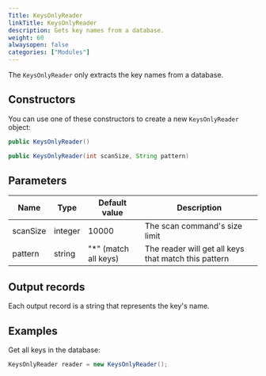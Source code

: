 ```yaml
---
Title: KeysOnlyReader
linkTitle: KeysOnlyReader
description: Gets key names from a database.
weight: 60
alwaysopen: false
categories: ["Modules"]
---
```


The `KeysOnlyReader` only extracts the key names from a database.

## Constructors

You can use one of these constructors to create a new `KeysOnlyReader` object:

```java
public KeysOnlyReader()

public KeysOnlyReader(int scanSize, String pattern)
```

## Parameters

| Name | Type | Default value | Description |
|------|------|---------------|-------------|
| scanSize | integer | 10000 | The scan command's size limit |
| pattern | string | "\*" (match all keys) | The reader will get all keys that match this pattern |

## Output records

Each output record is a string that represents the key's name.

## Examples

Get all keys in the database:

```java
KeysOnlyReader reader = new KeysOnlyReader();
```

